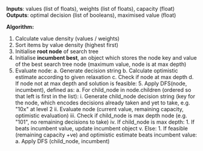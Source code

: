 **Inputs**: values (list of floats), weights (list of floats), capacity (float)
**Outputs**: optimal decision (list of booleans), maximised value (float)

**Algorithm:**
1. Calculate value density (values / weights)
2. Sort items by value density (highest first)
3. Initialise **root node** of search tree
4. Initialise **incumbent best**, an object which stores the node key and value of the best search tree node (maximum value, node is at max depth)
5. Evaluate node:
  a. Generate decision string
  b. Calculate optimistic estimate according to given relaxation
  c. Check if node at max depth
  d. If node not at max depth and solution is feasible:
      5. Apply DFS(node, incumbent), defined as:
          a. For child_node in node.children (ordered so that left is first in the list):
              i. Generate child_node decision string (key for the node, which encodes decisions already taken and yet to take, e.g. "10x" at level 2
              ii. Evaluate node (current value, remaining capacity, optimistic evaluation)
              iii. Check if child_node is max depth node (e.g. "101", no remaining decisions to take)
              iv. If child_node is max depth:
                  1. If beats incumbent value, update incumbent object
              v. Else:
                  1. If feasible (remaining capacity +ve) and optimistic estimate beats incumbent value:
                      a. Apply DFS (child_node, incumbent)
